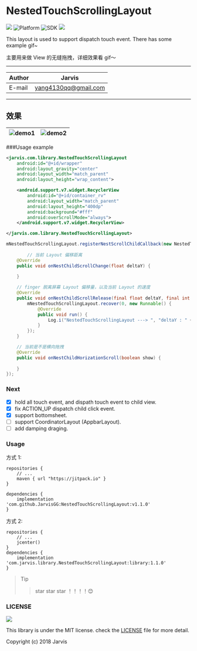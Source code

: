 NestedTouchScrollingLayout
===========================
[![](https://jitpack.io/v/JarvisGG/NestedTouchScrollingLayout.svg)](https://jitpack.io/#JarvisGG/NestedTouchScrollingLayout)
![Platform](https://img.shields.io/badge/platform-Androd-green.svg)
![SDK](https://img.shields.io/badge/SDK-12%2B-blue.svg)
[![](https://img.shields.io/badge/Author-JarvisGG-7AD6FD.svg)](http:\//jarvisgg.github.io/)

This layout is used to support dispatch touch event.
There has some example gif~

主要用来做 View 的无缝拖拽，详细效果看 gif～
****
	
|Author|Jarvis|
|---|---
|E-mail|yang4130qq@gmail.com


****
## 效果
|![demo1](https://github.com/JarvisGG/NestedTouchScrollingLayout/blob/master/captures/demo1.gif "demo1")|![demo2](https://github.com/JarvisGG/NestedTouchScrollingLayout/blob/master/captures/demo2.gif "demo2")|
|---|---|

###Usage example

``` XML
<jarvis.com.library.NestedTouchScrollingLayout
    android:id="@+id/wrapper"
    android:layout_gravity="center"
    android:layout_width="match_parent"
    android:layout_height="wrap_content">

    <android.support.v7.widget.RecyclerView
        android:id="@+id/container_rv"
        android:layout_width="match_parent"
        android:layout_height="400dp"
        android:background="#fff"
        android:overScrollMode="always">
    </android.support.v7.widget.RecyclerView>

</jarvis.com.library.NestedTouchScrollingLayout>
```

``` Java
mNestedTouchScrollingLayout.registerNestScrollChildCallback(new NestedTouchScrollingLayout.INestChildScrollChange() {
        
        // 当前 Layout 偏移距离
	@Override
	public void onNestChildScrollChange(float deltaY) {

	}
	
	// finger 脱离屏幕 Layout 偏移量，以及当前 Layout 的速度
	@Override
	public void onNestChildScrollRelease(final float deltaY, final int velocityY) {
		mNestedTouchScrollingLayout.recover(0, new Runnable() {
			@Override
			public void run() {
				Log.i("NestedTouchScrollingLayout ---> ", "deltaY : " + deltaY + " velocityY : " + velocityY);
			}
		});
	}

	// 当前是不是横向拖拽
	@Override
	public void onNestChildHorizationScroll(boolean show) {
	
	}
});
```

### Next
- [x] hold all touch event, and dispath touch event to child view.
- [x] fix ACTION_UP dispatch child click event.
- [x] support bottomsheet.
- [ ] support CoordinatorLayout (AppbarLayout).
- [ ] add damping draging.

### Usage
方式 1:
``` Gradle
repositories {
    // ...
    maven { url "https://jitpack.io" }
}

dependencies {
    implementation 'com.github.JarvisGG:NestedTouchScrollingLayout:v1.1.0'
}
```
方式 2:
``` Gradle
repositories {
    // ...
    jcenter()
}
dependencies {
    implementation 'com.jarvis.library.NestedTouchScrollingLayout:library:1.1.0'
}
```


> Tip
>> star star star ！！！！:blush:

### LICENSE
![](https://upload.wikimedia.org/wikipedia/commons/thumb/f/f8/License_icon-mit-88x31-2.svg/128px-License_icon-mit-88x31-2.svg.png)

This library is under the MIT license. check the [LICENSE](https://opensource.org/licenses/MIT) file for more detail.

Copyright (c) 2018 Jarvis
